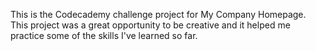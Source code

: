 This is the Codecademy challenge project for My Company Homepage.  This project was a great opportunity to be creative and it helped me practice some of the skills I've learned so far.
